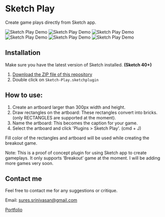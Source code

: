 # Sketch Play
Create game plays directly from Sketch app.

![Sketch Play Demo](http://www.sureskumar.com/sketchplay/gifs/SP_001_GIF_888.gif)
![Sketch Play Demo](http://www.sureskumar.com/sketchplay/gifs/SP_002_GIF_888.gif)
![Sketch Play Demo](http://www.sureskumar.com/sketchplay/gifs/SP_003_GIF_888.gif)
![Sketch Play Demo](http://www.sureskumar.com/sketchplay/gifs/SP_004_GIF_888.gif)
![Sketch Play Demo](http://www.sureskumar.com/sketchplay/gifs/SP_005_GIF_888.gif)
![Sketch Play Demo](http://www.sureskumar.com/sketchplay/gifs/SP_006_GIF_888.gif)

## Installation

Make sure you have the latest version of Sketch installed. **(Sketch 40+)**

1. [Download the ZIP file of this repository](https://github.com/sureskumar/sketch-play/archive/master.zip)
2. Double click on `Sketch-Play.sketchplugin`

## How to use:
1. Create an artboard larger than 300px width and height.
2. Draw rectangles on the artboard: These rectangles convert into bricks. (only RECTANGLES are supported at the moment).
3. Name the artboard: This becomes the caption for your game.
4. Select the artboard and click 'Plugins > Sketch Play'. (cmd + J)

Fill color of the rectangles and artboard will be used while creating the breakout game.

Note: This is a proof of concept plugin for using Sketch app to create gameplays. It only supports ‘Breakout’ game at the moment. I will be adding more games very soon.

## Contact me

Feel free to contact me for any suggestions or critique.

Email: sures.srinivasan@gmail.com

[Portfolio](http://sureskumar.com)